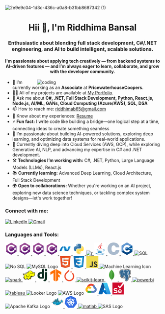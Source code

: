 
![2e9e9c04-1d3c-436c-a0a8-b31bb8687342 (1)](https://github.com/user-attachments/assets/7511ab1c-9ed2-4e4b-9fd9-f5925158351b)

<h1 align="center">Hii 👋, I'm Riddhima Bansal</h1>
<h3 align="center">Enthusiastic about blending full stack development, C#/.NET engineering, and AI to build intelligent, scalable solutions.</h3>
<h4 align="center">I'm passionate about applying tech creatively — from backend systems to AI-driven features — and I’m always eager to learn, collaborate, and grow with the developer community.</h4>
<img align="right" alt="coding" width="400" src="https://github.com/riddhima109/riddhima109/blob/main/Untitled%20design.gif">

- 🔭 I’m currently working as an **Associate** at **PricewaterhouseCoopers**.
- 👨‍💻 All of my projects are available at [My Portfolio](https://github.com/riddhima109?tab=repositories).
- 💬 Ask me about **C#, .NET, Full Stack Development, Python, React.js, Node.js, AI/ML, GANs, Cloud Computing (Azure/AWS), SQL, DSA**
- 📫 How to reach me: [riddhimab65@gmail.com](mailto:riddhimab65@gmail.com)
- 📄 Know about my experiences: [Resume](https://drive.google.com/drive/folders/1RZ6kVwVLSmOlNY4CRIafccuvdml_3Aou?usp=sharing)
- ⚡ **Fun fact:** I write code like building a bridge—one logical step at a time, connecting ideas to create something seamless
- 🌱 I’m passionate about building AI-powered solutions, exploring deep learning, and optimizing data systems for real-world applications.
- 🚀 Currently diving deep into Cloud Services (AWS, GCP), while exploring Generative AI, NLP, and advancing my expertise in C# and .NET development.
- 🛠️ **Technologies I’m working with:** C#, .NET, Python, Large Language Models (LLMs), React.js
- 📚 **Currently learning:** Advanced Deep Learning, Cloud Architecture, Full Stack Development
- 🌍 **Open to collaborations:** Whether you're working on an AI project, exploring new data science techniques, or tackling complex system designs—let's work together!

<h3 align="left">Connect with me:</h3>
<p align="left">
  <a href="https://www.linkedin.com/in/riddhima-bansal-7-linkup/" target="_blank" rel="noopener noreferrer">
    <img src="https://img.shields.io/badge/LinkedIn-blue?style=flat&logo=linkedin" alt="LinkedIn"/>
  </a>
  <a href="mailto:riddhimab65@gmail.com" target="_blank" rel="noopener noreferrer">
    <img src="https://img.shields.io/badge/Email-D14836?style=flat&logo=gmail&logoColor=white" alt="Gmail"/>
  </a>
</p>

<h3 align="left">Languages and Tools:</h3>
<p align="left">

  <!-- Programming Languages -->
  <a href="https://learn.microsoft.com/en-us/dotnet/csharp/" target="_blank" title="C#">
    <img src="https://raw.githubusercontent.com/devicons/devicon/master/icons/csharp/csharp-original.svg" alt="csharp" width="40" height="40"/>
  </a>
  <a href="https://learn.microsoft.com/en-us/dotnet/csharp/" target="_blank" title="C#">
    <img src="https://raw.githubusercontent.com/devicons/devicon/master/icons/csharp/csharp-original.svg" alt="csharp" width="40" height="40"/>
  </a>
  <a href="https://learn.microsoft.com/en-us/dotnet/csharp/" target="_blank" title="C#">
    <img src="https://raw.githubusercontent.com/devicons/devicon/master/icons/csharp/csharp-original.svg" alt="csharp" width="40" height="40"/>
  </a>
  
  <a href="https://learn.microsoft.com/en-us/dotnet/csharp/" target="_blank" title="C#">
    <img src="https://raw.githubusercontent.com/devicons/devicon/master/icons/csharp/csharp-original.svg" alt="csharp" width="40" height="40"/>
  </a>
  <a href="https://dotnet.microsoft.com/" target="_blank" title=".NET">
    <img src="https://raw.githubusercontent.com/devicons/devicon/master/icons/dot-net/dot-net-original.svg" alt="dotnet" width="40" height="40"/>
  </a>
  <a href="https://www.python.org" target="_blank" title="Python">
    <img src="https://raw.githubusercontent.com/devicons/devicon/master/icons/python/python-original.svg" alt="python" width="40" height="40"/>
  </a>
  <a href="https://www.r-project.org/" target="_blank" title="R">
    <img src="https://www.r-project.org/logo/Rlogo.png" alt="r" width="40" height="40"/>
  </a>
  <a href="https://www.java.com/" target="_blank" title="Java">
    <img src="https://raw.githubusercontent.com/devicons/devicon/master/icons/java/java-original.svg" alt="java" width="40" height="40"/>
  </a>
  <a href="https://www.w3schools.com/c/" target="_blank" title="C">
    <img src="https://raw.githubusercontent.com/devicons/devicon/master/icons/c/c-original.svg" alt="c" width="40" height="40"/>
  </a>
  <a href="https://isocpp.org/" target="_blank" title="C++">
    <img src="https://raw.githubusercontent.com/devicons/devicon/master/icons/cplusplus/cplusplus-original.svg" alt="cplusplus" width="40" height="40"/>
  </a>
 <img src="https://cdn-icons-png.flaticon.com/512/29/29165.png" alt="SQL" width="40" height="40" title="SQL"/>
 <img src="https://dsaihub.com/wp-content/uploads/2023/07/NoSQL.jpg" alt="No SQL" width="40" height="40" title="No SQL"/>
 <img src="https://logo.svgcdn.com/l/mysql.png" alt="MySQL Logo" width="40" height="40" title="MySQL"/>

  <!-- Web Development -->
  <a href="https://www.w3.org/html/" target="_blank" title="HTML">
    <img src="https://raw.githubusercontent.com/devicons/devicon/master/icons/html5/html5-original.svg" alt="html5" width="40" height="40"/>
  </a>
  <a href="https://www.w3schools.com/css/" target="_blank" title="CSS">
    <img src="https://raw.githubusercontent.com/devicons/devicon/master/icons/css3/css3-original.svg" alt="css3" width="40" height="40"/>
  </a>
  <a href="https://developer.mozilla.org/en-US/docs/Web/JavaScript" target="_blank" title="JavaScript">
    <img src="https://raw.githubusercontent.com/devicons/devicon/master/icons/javascript/javascript-original.svg" alt="javascript" width="40" height="40"/>
  </a>
  <img
  src="https://cdn-icons-png.flaticon.com/512/8618/8618881.png"
  alt="Machine Learning Icon"
  width="40"
  height="40"
  title="AI & ML"
/>


  <!-- Frameworks & Libraries -->
  <a href="https://spark.apache.org/" target="_blank" title="Apache Spark">
    <img src="https://upload.wikimedia.org/wikipedia/commons/f/f3/Apache_Spark_logo.svg" alt="spark" width="40" height="40"/>
  </a>
  <a href="https://hadoop.apache.org/" target="_blank" title="Hadoop">
    <img src="https://raw.githubusercontent.com/devicons/devicon/master/icons/hadoop/hadoop-original.svg" alt="hadoop" width="40" height="40"/>
  </a>
  <a href="https://www.djangoproject.com/" target="_blank" title="Django">
    <img src="https://raw.githubusercontent.com/devicons/devicon/master/icons/django/django-plain.svg" alt="django" width="40" height="40"/>
  </a>

  <!-- AI/ML & Data Science -->
  <a href="https://www.tensorflow.org/" target="_blank" title="TensorFlow">
    <img src="https://raw.githubusercontent.com/devicons/devicon/master/icons/tensorflow/tensorflow-original.svg" alt="tensorflow" width="40" height="40"/>
  </a>
  <a href="https://pytorch.org/" target="_blank" title="PyTorch">
    <img src="https://raw.githubusercontent.com/devicons/devicon/master/icons/pytorch/pytorch-original.svg" alt="pytorch" width="40" height="40"/>
  </a>
  <a href="https://scikit-learn.org/" target="_blank" title="Scikit-learn">
    <img src="https://upload.wikimedia.org/wikipedia/commons/0/05/Scikit_learn_logo_small.svg" alt="scikit-learn" width="40" height="40"/>
  </a>

  <!-- Databases -->
  <a href="https://www.mongodb.com/" target="_blank" title="MongoDB">
    <img src="https://raw.githubusercontent.com/devicons/devicon/master/icons/mongodb/mongodb-original.svg" alt="mongodb" width="40" height="40"/>
  </a>
  <a href="https://www.postgresql.org/" target="_blank" title="PostgreSQL">
    <img src="https://raw.githubusercontent.com/devicons/devicon/master/icons/postgresql/postgresql-original.svg" alt="postgresql" width="40" height="40"/>
  </a>

  <!-- BI / Visualization -->
  <a href="https://powerbi.microsoft.com/" target="_blank" title="Power BI">
    <img src="https://img.icons8.com/color/48/000000/power-bi.png" alt="powerbi" width="40" height="40"/>
  </a>
  <a href="https://www.tableau.com/" target="_blank" title="Tableau">
    <img src="https://img.icons8.com/color/48/000000/tableau-software.png" alt="tableau" width="40" height="40"/>
  </a>
  <img
  src="https://www.gstatic.com/bricks/image/120b98c5-9141-4dc9-8490-3b7ae9e7670d.svg"
  alt="Looker Logo"
  width="40"
  height="40"
  title="Looker"
/>


  

  <!-- Cloud -->
  <img src="https://www.sas2py.com/assets/img/AWS-right.png" alt="AWS Logo" width="55" height="auto" title="AWS" />

  <a href="https://cloud.google.com/" target="_blank" title="Google Cloud">
    <img src="https://raw.githubusercontent.com/devicons/devicon/master/icons/googlecloud/googlecloud-original.svg" alt="gcp" width="40" height="40"/>
  </a>
  <a href="https://azure.microsoft.com/" target="_blank" title="Microsoft Azure">
    <img src="https://raw.githubusercontent.com/devicons/devicon/master/icons/azure/azure-original.svg" alt="azure" width="40" height="40"/>
  </a>

  <!-- Automation / DevOps -->
  <a href="https://www.selenium.dev/" target="_blank" title="Selenium">
    <img src="https://raw.githubusercontent.com/devicons/devicon/master/icons/selenium/selenium-original.svg" alt="selenium" width="40" height="40"/>
  </a>
  <img
  src="https://www.codefro.com/wp-content/uploads/sites/12/2023/06/kafka-logo-tall-apache-kafka-logo-450x500.jpg"
  alt="Apache Kafka Logo"
  width="40"
  height="40"
  title="Apache Kafka"
/>

  <a href="https://www.docker.com/" target="_blank" title="Docker">
    <img src="https://raw.githubusercontent.com/devicons/devicon/master/icons/docker/docker-original.svg" alt="docker" width="40" height="40"/>
  </a>
  <a href="https://kubernetes.io/" target="_blank" title="Kubernetes">
    <img src="https://raw.githubusercontent.com/devicons/devicon/master/icons/kubernetes/kubernetes-plain.svg" alt="kubernetes" width="40" height="40"/>
  </a>

  <!-- Others -->
  <a href="https://www.mathworks.com/products/matlab.html" target="_blank" title="MATLAB">
    <img src="https://upload.wikimedia.org/wikipedia/commons/2/21/Matlab_Logo.png" alt="matlab" width="40" height="40"/>
  </a>
  <img
  src="https://logosandtypes.com/wp-content/uploads/2020/08/SAS.png"
  alt="SAS Logo"
  width="45"
  height="auto"
  title="SAS"
/>




</p>

  

